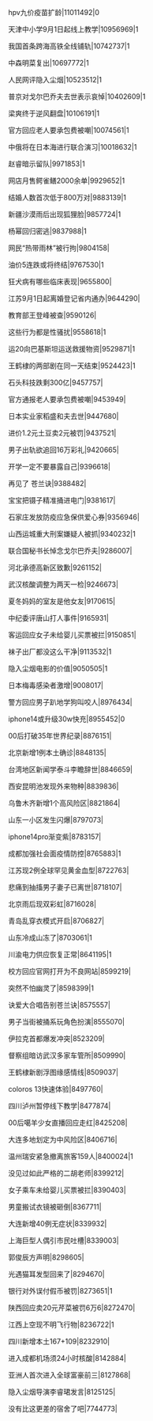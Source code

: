 hpv九价疫苗扩龄|11011492|0

天津中小学9月1日起线上教学|10956969|1

我国首条跨海高铁全线铺轨|10742737|1

中森明菜复出|10697772|1

人民网评隐入尘烟|10523512|1

普京对戈尔巴乔夫去世表示哀悼|10402609|1

梁爽终于逆风翻盘|10106191|1

官方回应老人要承包费被嘲|10074561|1

中俄将在日本海进行联合演习|10018632|1

赵睿暗示留队|9971853|1

网店月售鳄雀鳝2000余单|9929652|1

结婚人数首次低于800万对|9883139|1

新疆沙漠雨后出现狐狸脸|9857724|1

杨幂回归密逃|9837988|1

网民“热带雨林”被行拘|9804158|

油价5连跌或将终结|9767530|1

狂犬病有哪些临床表现|9655800|

江苏9月1日起离婚登记省内通办|9644290|

教育部王登峰被查|9590126|

这些行为都是性骚扰|9558618|1

运20向巴基斯坦运送救援物资|9529871|1

王鹤棣的两部剧在同一天结束|9524423|1

石头科技跌剩300亿|9457757|

官方通报老人要承包费被嘲|9453949|

日本实业家稻盛和夫去世|9447680|

进价1.2元土豆卖2元被罚|9437521|

男子出轨欲追回16万彩礼|9420665|

开学一定不要暴露自己|9396618|

再见了 苍兰诀|9388482|

宝宝把镊子精准捅进电门|9381617|

石家庄发放防疫应急保供爱心券|9356946|

山西运城重大刑案嫌疑人被抓|9340232|1

联合国秘书长悼念戈尔巴乔夫|9286007|

河北承德高新区致歉|9261152|

武汉核酸调整为两天一检|9246673|

夏冬妈妈的室友是他女友|9170615|

中纪委评唐山打人事件|9165931|

客运回应女子未给婴儿买票被拦|9150851|

袜子出厂都没这么干净|9113532|1

隐入尘烟电影的价值|9050505|1

日本梅毒感染者激增|9008017|

警方回应男子趴地学狗叫咬人|8976434|

iphone14或升级30w快充|8955452|0

00后打破35年世界纪录|8876151|

北京新增1例本土确诊|8848135|

台湾地区新闻学泰斗李瞻辞世|8846659|

西安昆明池发现外来物种|8839836|

乌鲁木齐新增1个高风险区|8821864|

山东一小区发生闪爆|8797073|

iphone14pro渐变紫|8783157|

成都加强社会面疫情防控|8765883|1

江苏现2例全球罕见黄金血型|8722763|

悲痛到抽搐男子妻子已离世|8718107|

北京雨后现双彩虹|8716028|

青岛乱穿衣模式开启|8706827|

山东冷成山冻了|8703061|1

川渝电力供应恢复正常|8641195|1

校方回应官网打开为不良网站|8599219|

突然不怕幽灵了|8598399|1

诀爱大合唱告别苍兰诀|8575557|

男子当街被捅系玩角色扮演|8555070|

伊拉克首都爆发冲突|8523209|

督察组暗访武汉多家车管所|8509990|

王鹤棣新剧浮图缘感情线|8509037|

coloros 13快速体验|8497760|

四川泸州暂停线下教学|8477874|

00后噶羊少女直播回应走红|8425208|

大连多地划定为中风险区|8406716|

温州瑞安紧急撤离旅客159人|8400024|1

没见过如此严格的二胡老师|8399212|

女子乘车未给婴儿买票被拦|8390403|

男童搬试衣镜被砸倒|8367711|

大连新增40例无症状|8339932|

上海巨型人偶引市民吐槽|8339003|

郭俊辰方声明|8298605|

光遇猫耳发型回来了|8294670|

银行对外误付假币被罚|8273651|1

陕西回应卖20元芹菜被罚6万6|8272470|

江西上空现不明飞行物|8236722|1

四川新增本土167+109|8232910|

进入成都机场须24小时核酸|8142884|

亚洲人首次进入全球富豪前三|8127868|

隐入尘烟导演李睿珺发言|8125125|

没有比这更差的宿舍了吧|7744773|

